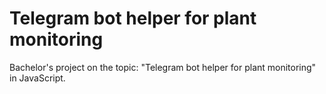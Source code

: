 # Telegram bot helper for plant monitoring
 Bachelor's project on the topic: "Telegram bot helper for plant monitoring" in JavaScript.

